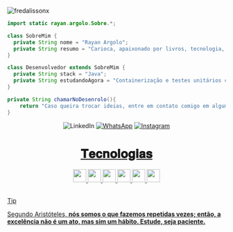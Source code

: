 
<p align="left"> <img src="https://komarev.com/ghpvc/?username=RayanArgolo03&label=Profile%20views&color=0e75b6&style=flat" alt="fredalissonx" /> </p>

```java
import static rayan.argolo.Sobre.*;

class SobreMim {
  private String nome = "Rayan Argolo";
  private String resumo = "Carioca, apaixonado por livros, tecnologia, musculação e conhecimento";
}

class Desenvolvedor extends SobreMim {
  private String stack = "Java";
  private String estudandoAgora = "Containerização e testes unitários com Junit e Mockito";
}

private String chamarNoDesenrolo(){
    return "Caso queira trocar ideias, entre em contato comigo em alguma das redes sociais abaixo: ";
}

```

<p align="center">
  <img src="https://img.shields.io/badge/-Linkedin-0e76a8?style=flat-square&logo=Linkedin&logoColor=white&link=https://www.linkedin.com/in/rayanargolo" alt="LinkedIn"/></a>
<a href="#" title="LinkedIn">
  <img src="https://img.shields.io/badge/-WhatsApp-25d366?style=flat-square&labelColor=25d366&logo=whatsapp&logoColor=white&link=https://wa.me/5521989432205" alt="WhatsApp"/></a>
<a href="#" title="Instagram">
  <img src="https://img.shields.io/badge/-Instagram-DF0174?style=flat-square&labelColor=DF0174&logo=instagram&logoColor=white&link=https://www.instagram.com/rayan_argolo/" alt="Instagram"/></a>
<a href="#" title="WhatsApp">
</p>

<h1 align="center">𝐓𝐞𝐜𝐧𝐨𝐥𝐨𝐠𝐢𝐚𝐬</h1>

<div align="center">
<img height="30" weigth ="30" src="https://img.shields.io/badge/java-%23ED8B00.svg?style=for-the-badge&logo=openjdk&logoColor=white">
<img height="30" weigth ="30" src="https://img.shields.io/badge/Apache%20Maven-C71A36.svg?style=for-the-badge&logo=Apache-Maven&logoColor=white">
<img height="30" weigth ="30" src="https://img.shields.io/badge/JUnit5-25A162.svg?style=for-the-badge&logo=JUnit5&logoColor=white">
<img height="30" weigth ="30" src="https://img.shields.io/badge/MySQL-4479A1.svg?style=for-the-badge&logo=MySQL&logoColor=white">
<img height="30" weigth ="30" src="https://img.shields.io/badge/Docker-2496ED.svg?style=for-the-badge&logo=Docker&logoColor=white">
<img height="30" weigth ="30" src="https://img.shields.io/badge/Hibernate-59666C.svg?style=for-the-badge&logo=Hibernate&logoColor=white">
</div>

<br>

> [!TIP]
> Segundo Aristóteles, <strong>nós somos o que fazemos repetidas vezes; então, a excelência não é um ato, mas sim um hábito<strong>. Estude, seja paciente. 


